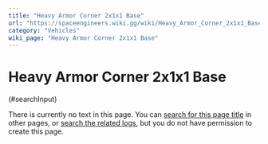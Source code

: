 ```yaml
---
title: "Heavy Armor Corner 2x1x1 Base"
url: "https://spaceengineers.wiki.gg/wiki/Heavy_Armor_Corner_2x1x1_Base"
category: "Vehicles"
wiki_page: "Heavy Armor Corner 2x1x1 Base"
---
```


# Heavy Armor Corner 2x1x1 Base

(#searchInput)

There is currently no text in this page. You can [search for this page title](https://spaceengineers.wiki.gg/wiki/Special:Search/Heavy_Armor_Corner_2x1x1_Base "Special:Search/Heavy Armor Corner 2x1x1 Base") in other pages, or [search the related logs](https://spaceengineers.wiki.gg/wiki/Special:Log?page=Heavy_Armor_Corner_2x1x1_Base), but you do not have permission to create this page.